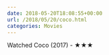 ```yaml
---
date: 2018-05-20T18:08:55+00:00
url: /2018/05/20/coco.html
categories: Movies
---
```

Watched Coco (2017) - ★★★




